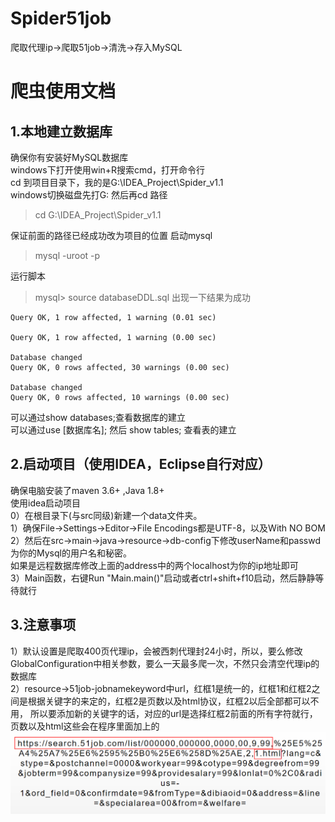 # Spider51job
爬取代理ip->爬取51job->清洗->存入MySQL
# 爬虫使用文档  
## 1.本地建立数据库 
确保你有安装好MySQL数据库  
windows下打开使用win+R搜索cmd，打开命令行  
cd 到项目目录下，我的是G:\IDEA_Project\Spider_v1.1  
windows切换磁盘先打G: 然后再cd 路径  
> cd G:\IDEA_Project\Spider_v1.1

保证前面的路径已经成功改为项目的位置
启动mysql  
> mysql -uroot -p  

运行脚本  
> mysql> source databaseDDL.sql
出现一下结果为成功
```
Query OK, 1 row affected, 1 warning (0.01 sec)

Query OK, 1 row affected, 1 warning (0.00 sec)

Database changed
Query OK, 0 rows affected, 30 warnings (0.00 sec)

Database changed
Query OK, 0 rows affected, 10 warnings (0.00 sec)
```

可以通过show databases;查看数据库的建立  
可以通过use [数据库名]; 然后 show tables; 查看表的建立

## 2.启动项目（使用IDEA，Eclipse自行对应）
确保电脑安装了maven 3.6+ ,Java 1.8+   
使用idea启动项目   
0）在根目录下(与src同级)新建一个data文件夹。   
1）确保File->Settings->Editor->File Encodings都是UTF-8，以及With NO BOM   
2）然后在src->main->java->resource->db-config下修改userName和passwd为你的Mysql的用户名和秘密。  
如果是远程数据库修改上面的address中的两个localhost为你的ip地址即可  
3）Main函数，右键Run "Main.main()"启动或者ctrl+shift+f10启动，然后静静等待就行

## 3.注意事项
1）默认设置是爬取400页代理ip，会被西刺代理封24小时，所以，要么修改GlobalConfiguration中相关参数，要么一天最多爬一次，不然只会清空代理ip的数据库  
2）resource->51job-jobnamekeyword中url，红框1是统一的，红框1和红框2之间是根据关键字的来定的，红框2是页数以及html协议，红框2以后全部都可以不用，
所以要添加新的关键字的话，对应的url是选择红框2前面的所有字符就行，页数以及html这些会在程序里面加上的
<img src="./urlExample.png">
